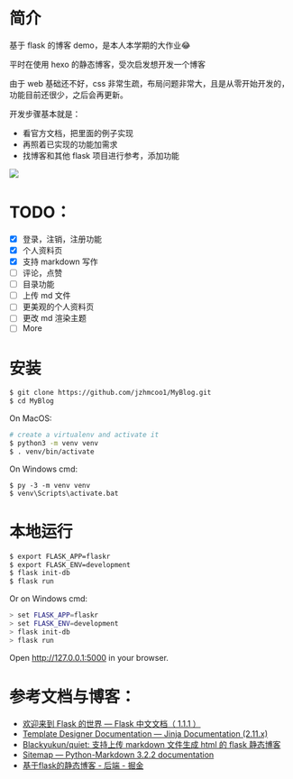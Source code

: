 # 简介

基于 flask 的博客 demo，是本人本学期的大作业😂

平时在使用 hexo 的静态博客，受次启发想开发一个博客

由于 web 基础还不好，css 非常生疏，布局问题非常大，且是从零开始开发的，功能目前还很少，之后会再更新。

开发步骤基本就是：

- 看官方文档，把里面的例子实现
- 再照着已实现的功能加需求
- 找博客和其他 flask 项目进行参考，添加功能

![](https://gitee.com/jzhmcoo1/jzhmcoo1picrepo/raw/master/img/blogoverview.jpg)

# TODO：


- [x] 登录，注销，注册功能
- [x] 个人资料页
- [x] 支持 markdown 写作
- [ ] 评论，点赞
- [ ] 目录功能
- [ ] 上传 md 文件
- [ ] 更美观的个人资料页
- [ ] 更改 md 渲染主题
- [ ] More

# 安装

```bash
$ git clone https://github.com/jzhmcoo1/MyBlog.git
$ cd MyBlog
```

On MacOS:

```bash
# create a virtualenv and activate it
$ python3 -m venv venv
$ . venv/bin/activate
```

On Windows cmd:

```
$ py -3 -m venv venv
$ venv\Scripts\activate.bat
```



# 本地运行

```bash
$ export FLASK_APP=flaskr
$ export FLASK_ENV=development
$ flask init-db
$ flask run
```

Or on Windows cmd:

```bash
> set FLASK_APP=flaskr
> set FLASK_ENV=development
> flask init-db
> flask run
```

 Open http://127.0.0.1:5000 in your browser.



# 参考文档与博客：

- [欢迎来到 Flask 的世界 — Flask 中文文档（ 1.1.1 ）](https://dormousehole.readthedocs.io/en/latest/index.html)
- [Template Designer Documentation — Jinja Documentation (2.11.x)](https://jinja.palletsprojects.com/en/2.11.x/templates/)
- [Blackyukun/quiet: 支持上传 markdown 文件生成 html 的 flask 静态博客](https://github.com/Blackyukun/quiet)
- [Sitemap — Python-Markdown 3.2.2 documentation](https://python-markdown.github.io/sitemap.html)
- [基于flask的静态博客 - 后端 - 掘金](https://juejin.im/entry/5a8d8776f265da4e8b2feac7)

